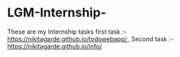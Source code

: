 # LGM-Internship-
These are my Internship tasks
first task :- https://nikitagarde.github.io/todowebapp/_
Second task :- https://nikitagarde.github.io/info/
